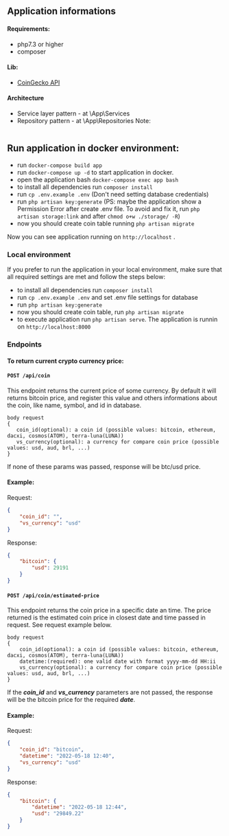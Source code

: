 ## Application informations

#### Requirements:
- php7.3 or higher
- composer

#### Lib:
-  [CoinGecko API](https://github.com/codenix-sv/coingecko-api)

#### Architecture
- Service layer pattern - at \App\Services
- Repository pattern - at \App\Repositories
Note:
```These design patterns were chosen respectively to reduce the impacts of the change if there is a need for a change in the business rule (Service layer), and to centralize the code that makes the data persistence and avoids duplicate codes, as well as other advantages (Repository).
```
## Run application in docker environment:

- run `docker-compose build app`
- run `docker-compose up -d` to start application in docker.
- open the application bash `docker-compose exec app bash`
- to install all dependencies run `composer install`
- run `cp .env.example .env` (Don't need setting database credentials)
- run `php artisan key:generate` (PS: maybe the application show a Permission Error after create .env file. To avoid and fix it, run `php artisan storage:link` and after `chmod o+w ./storage/ -R`)
- now you should create coin table running `php artisan migrate`

Now you can see application running on `http://localhost` .

### Local environment
If you prefer to run the application in your local environment, make sure that all required settings are met and follow the steps below:

* to install all dependencies run `composer install`
* run `cp .env.example .env` and set .env file settings for database
* run `php artisan key:generate`
* now you should create coin table, run `php artisan migrate`
* to execute application run `php artisan serve`. The application is runnin on `http://localhost:8000`


### Endpoints

#### To return current crypto currency price:
#### `POST /api/coin`
This endpoint returns the current price of some currency. By default it will returns bitcoin price, and register this value and others informations about the coin, like name, symbol, and id in database.

    body request
    {
       coin_id(optional): a coin id (possible values: bitcoin, ethereum, dacxi, cosmos(ATOM), terra-luna(LUNA))
       vs_currency(optional): a currency for compare coin price (possible values: usd, aud, brl, ...)
    }

If none of these params was passed, response will be btc/usd price.
#### Example:
Request:
```json
{
	"coin_id": "",
	"vs_currency": "usd"
}
```
Response:
```json
{
    "bitcoin": {
		"usd": 29191
	}
}
```

#### `POST /api/coin/estimated-price`
This endpoint returns the coin price in a specific  date an time. The price returned is the estimated coin price in closest date and time passed in request. See request example below.

    body request 
    {
        coin_id(optional): a coin id (possible values: bitcoin, ethereum, dacxi, cosmos(ATOM), terra-luna(LUNA))
        datetime:(required): one valid date with format yyyy-mm-dd HH:ii
        vs_currency(optional): a currency for compare coin price (possible values: usd, aud, brl, ...)
    }


If the ***coin_id*** and ***vs_currency*** parameters are not passed, the response will be the bitcoin price for the required ***date***.

#### Example:
Request:
```json
{
	"coin_id": "bitcoin",
	"datetime": "2022-05-18 12:40",
	"vs_currency": "usd"
}
```
Response:
```json
{
	"bitcoin": {
		"datetime": "2022-05-18 12:44",
		"usd": "29849.22"
	}
}
```

